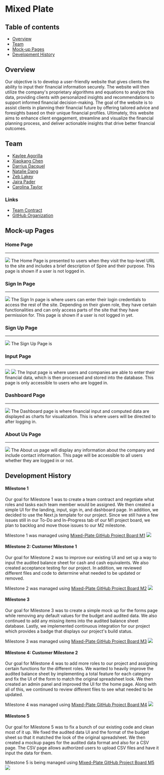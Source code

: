 # Mixed Plate

## Table of contents
* [Overview](#overview)
* [Team](#team)
* [Mock-up Pages](#mock-up-pages)
* [Development History](#development-history)

## Overview
Our objective is to develop a user-friendly website that gives clients the ability to input their financial information securely. The website will then utilize the company's proprietary algorithms and equations to analyze this data, providing clients with personalized insights and recommendations to support informed financial decision-making. The goal of the website is to assist clients in planning their financial future by offering tailored advice and foresights based on their unique financial profiles. Ultimately, this website aims to enhance client engagement, streamline and visualize the financial planning process, and deliver actionable insights that drive better financial outcomes.

## Team
* [Kaylee Agorilla](https://kayleeagorilla.github.io/)
* [Xiaokang Chen](https://xiaokchenedu.github.io/)
* [Darrius Dacquel](https://darriusdacquel.github.io/)
* [Natalie Dang](https://ndang562.github.io/)
* [Zeb Lakey](https://zeb1283.github.io/)
* [Jaira Pader](https://jairabp.github.io/)
* [Carolina Taylor](https://carolinataylor.github.io/)

### Links
* [Team Contract](https://docs.google.com/document/d/1RjQpE1v-KnegEi_WD4V4ywFx8YryvBxxtOvXPAtF67U/edit?usp=sharing)
* [GitHub Organization](https://github.com/mixed-plate)

## Mock-up Pages
### Home Page
<hr>
<img src = "./img/homePageUpdated.jpeg" >
The Home Page is presented to users when they visit the top-level URL to the site and includes a brief description of Spire and their purpose. This page is shown if a user is not logged in.

### Sign In Page
<hr>
<img src="./img/signinPageUpdated.png">
The Sign In page is where users can enter their login credentials to access the rest of the site. Depending on their given role, they have certain functionalities and can only access parts of the site that they have permission for. This page is shown if a user is not logged in yet. 

### Sign Up Page
<hr>
<img src="./img/signupPage.png">
The Sign Up Page is 
 
### Input Page
<hr>
<img src = "./img/inputPage1.jpg" >
<img src = "./img/inputPage2.jpg" >
The Input page is where users and companies are able to enter their financial data, which is then processed and stored into the database. This page is only accessible to users who are logged in.

### Dashboard Page
<hr>
<img src = "./img/dashboardPage.jpg" >
The Dashboard page is where financial input and computed data are displayed as charts for visualization. This is where users will be directed to after logging in.

### About Us Page
<hr>
<img src = "./img/aboutUsPage.png" >
The About us page will display any information about the company and include contact information. This page will be accessible to all users whether they are logged in or not.

## Development History
<h4>Milestone 1</h4>
Our goal for Milestone 1 was to create a team contract and negotiate what roles and tasks each team member would be assigned. We then created a simple UI for the landing, input, sign in, and dashboard page. In addition, we decided to use the Next.js template for our project. Since we still have a few issues still in our To-Do and In-Progress tab of our M1 project board, we plan to backlog and move those issues to our M2 milestone. 

Milestone 1 was managed using [Mixed-Plate GitHub Project Board M1](https://github.com/orgs/mixed-plate/projects/2)
<img src = "./img/m1ProjectBoardUpdated.png" >

<h4>Milestone 2: Customer Milestone 1</h4>
Our goal for Milestone 2 was to improve our existing UI and set up a way to input the audited balance sheet for cash and cash equivalents. We also created acceptance testing for our project. In addition, we reviewed different files and code to determine what needed to be updated or removed. 

Milestone 2 was managed using [Mixed-Plate GitHub Project Board M2](https://github.com/orgs/mixed-plate/projects/9)
<img src = "./img/m2ProjectBoard.png" >

<h4>Milestone 3</h4>
Our goal for Milestone 3 was to create a simple mock up for the forms page while removing any default values for the budget and audited data. We also continued to add any missing items into the audited balance sheet database. Lastly, we implemented continuous integration for our project which provides a badge that displays our project's build status.

Milestone 3 was managed using [Mixed-Plate GitHub Project Board M3](https://github.com/orgs/mixed-plate/projects/11/views/1)
<img src = "./img/m3ProjectBoard.png" >

<h4>Milestone 4: Customer Milestone 2</h4>
Our goal for Milestone 4 was to add more roles to our project and assigning certain functions for the different roles. We wanted to heavily improve the audited balance sheet by implementing a total feature for each category and fix the UI of the form to match the original spreadsheet look. We then created an admin panel and improved the UI for the home page. Along with all of this, we continued to review different files to see what needed to be updated.


Milestone 4 was managed using [Mixed-Plate GitHub Project Board M4](https://github.com/orgs/mixed-plate/projects/16/views/1)
<img src = "./img/m4ProjectBoard.png" >

<h4>Milestone 5</h4>
Our goal for Milestone 5 was to fix a bunch of our existing code and clean most of it up. We fixed the audited data UI and the format of the budget sheet so that it matched the look of the original spreadsheet. We then created a mockup pages for the audited data format and also for a CSV page. The CSV page allows authorized users to upload CSV files and have it input the data for them.

Milestone 5 is being managed using [Mixed-Plate GitHub Project Board M5](https://github.com/orgs/mixed-plate/projects/17/views/1)
<img src = "./img/m5ProjectBoard.png" >

